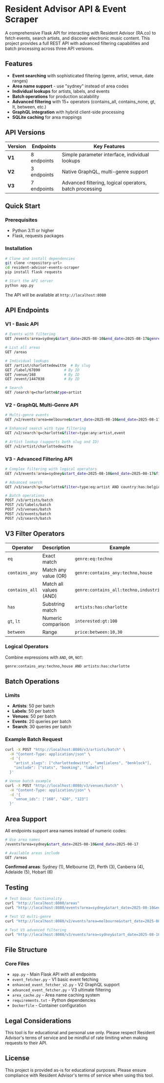 # Resident Advisor API & Event Scraper

A comprehensive Flask API for interacting with Resident Advisor (RA.co) to fetch events, search artists, and discover electronic music content. This project provides a full REST API with advanced filtering capabilities and batch processing across three API versions.

## Features

- **Event searching** with sophisticated filtering (genre, artist, venue, date ranges)
- **Area name support** - use "sydney" instead of area codes
- **Individual lookups** for artists, labels, and events
- **Batch operations** for production scalability
- **Advanced filtering** with 15+ operators (contains_all, contains_none, gt, lt, between, etc.)
- **GraphQL integration** with hybrid client-side processing
- **SQLite caching** for area mappings

## API Versions

| Version | Endpoints | Key Features |
|---------|-----------|--------------|
| **V1** | 8 endpoints | Simple parameter interface, individual lookups |
| **V2** | 3 endpoints | Native GraphQL, multi-genre support |
| **V3** | 7 endpoints | Advanced filtering, logical operators, batch processing |

## Quick Start

### Prerequisites
- Python 3.11 or higher
- Flask, requests packages

### Installation
```bash
# Clone and install dependencies
git clone <repository-url>
cd resident-advisor-events-scraper
pip install flask requests

# Start the API server
python app.py
```

The API will be available at `http://localhost:8080`

## API Endpoints

### V1 - Basic API
```bash
# Events with filtering
GET /events?area=sydney&start_date=2025-08-10&end_date=2025-08-17&genre=techno

# List all areas
GET /areas

# Individual lookups
GET /artist/charlottedewitte  # By slug
GET /label/67890           # By ID
GET /venue/168             # By ID
GET /event/1447038         # By ID

# Search
GET /search?q=charlotte&type=artist
```

### V2 - GraphQL Multi-Genre API
```bash
# Multi-genre events
GET /v2/events?area=melbourne&start_date=2025-08-10&end_date=2025-08-17&genre=techno,house

# Enhanced search with type filtering
GET /v2/search?q=charlotte&filter=type:any:artist,event

# Artist lookup (supports both slug and ID)
GET /v2/artist/charlottedewitte
```

### V3 - Advanced Filtering API
```bash
# Complex filtering with logical operators
GET /v3/events?area=sydney&start_date=2025-08-10&end_date=2025-08-17&filter=genre:contains_any:techno,house AND artists:has:charlotte

# Advanced search
GET /v3/search?q=charlotte&filter=type:eq:artist AND country:has:belgium

# Batch operations
POST /v3/artists/batch
POST /v3/labels/batch
POST /v3/venues/batch
POST /v3/events/batch
POST /v3/search/batch
```

## V3 Filter Operators

| Operator | Description | Example |
|----------|-------------|---------|
| `eq` | Exact match | `genre:eq:techno` |
| `contains_any` | Match any value (OR) | `genre:contains_any:techno,house` |
| `contains_all` | Match all values (AND) | `genre:contains_all:techno,industrial` |
| `has` | Substring match | `artists:has:charlotte` |
| `gt`, `lt` | Numeric comparison | `interested:gt:100` |
| `between` | Range | `price:between:10,30` |

### Logical Operators
Combine expressions with `AND`, `OR`, `NOT`:
```bash
genre:contains_any:techno,house AND artists:has:charlotte
```

## Batch Operations

### Limits
- **Artists**: 50 per batch
- **Labels**: 50 per batch
- **Venues**: 50 per batch
- **Events**: 20 queries per batch
- **Search**: 30 queries per batch

### Example Batch Request
```bash
curl -X POST "http://localhost:8080/v3/artists/batch" \
  -H "Content-Type: application/json" \
  -d '{
    "artist_slugs": ["charlottedewitte", "amelielens", "benklock"],
    "include": ["stats", "booking", "labels"]
  }'

# Venue batch example
curl -X POST "http://localhost:8080/v3/venues/batch" \
  -H "Content-Type: application/json" \
  -d '{
    "venue_ids": ["168", "420", "123"]
  }'
```

## Area Support

All endpoints support area names instead of numeric codes:

```bash
# Use area names
/events?area=sydney&start_date=2025-08-10&end_date=2025-08-17

# Available areas include
GET /areas
```

**Confirmed areas**: Sydney (1), Melbourne (2), Perth (3), Canberra (4), Adelaide (5), Hobart (6)

## Testing

```bash
# Test basic functionality
curl "http://localhost:8080/areas"
curl "http://localhost:8080/events?area=sydney&start_date=2025-08-10&end_date=2025-08-17&genre=techno"

# Test V2 multi-genre
curl "http://localhost:8080/v2/events?area=melbourne&start_date=2025-08-10&end_date=2025-08-17&genre=techno,house"

# Test V3 advanced filtering
curl "http://localhost:8080/v3/events?area=sydney&start_date=2025-08-10&end_date=2025-08-17&filter=genre:contains_any:techno,house"
```

## File Structure

### Core Files
- `app.py` - Main Flask API with all endpoints
- `event_fetcher.py` - V1 basic event fetching
- `enhanced_event_fetcher_v2.py` - V2 GraphQL support
- `advanced_event_fetcher.py` - V3 ultimate filtering
- `area_cache.py` - Area name caching system
- `requirements.txt` - Python dependencies
- `Dockerfile` - Container configuration

## Legal Considerations

This tool is for educational and personal use only. Please respect Resident Advisor's terms of service and be mindful of rate limiting when making requests to their API.

## License

This project is provided as-is for educational purposes. Please ensure compliance with Resident Advisor's terms of service when using this tool.